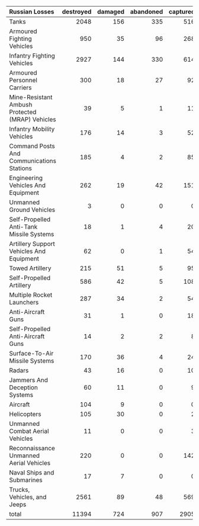 | Russian Losses                                   |   destroyed |   damaged |   abandoned |   captured |   total |
|:-------------------------------------------------|------------:|----------:|------------:|-----------:|--------:|
| Tanks                                            |        2048 |       156 |         335 |        516 |    3055 |
| Armoured Fighting Vehicles                       |         950 |        35 |          96 |        268 |    1349 |
| Infantry Fighting Vehicles                       |        2927 |       144 |         330 |        614 |    4015 |
| Armoured Personnel Carriers                      |         300 |        18 |          27 |         92 |     437 |
| Mine-Resistant Ambush Protected  (MRAP) Vehicles |          39 |         5 |           1 |         11 |      56 |
| Infantry Mobility Vehicles                       |         176 |        14 |           3 |         52 |     245 |
| Command Posts And Communications Stations        |         185 |         4 |           2 |         85 |     276 |
| Engineering Vehicles And Equipment               |         262 |        19 |          42 |        151 |     474 |
| Unmanned Ground Vehicles                         |           3 |         0 |           0 |          0 |       3 |
| Self-Propelled Anti-Tank Missile Systems         |          18 |         1 |           4 |         20 |      43 |
| Artillery Support Vehicles And Equipment         |          62 |         0 |           1 |         54 |     117 |
| Towed Artillery                                  |         215 |        51 |           5 |         95 |     366 |
| Self-Propelled Artillery                         |         586 |        42 |           5 |        108 |     741 |
| Multiple Rocket Launchers                        |         287 |        34 |           2 |         54 |     377 |
| Anti-Aircraft Guns                               |          31 |         1 |           0 |         18 |      50 |
| Self-Propelled Anti-Aircraft Guns                |          14 |         2 |           2 |          8 |      26 |
| Surface-To-Air Missile Systems                   |         170 |        36 |           4 |         24 |     234 |
| Radars                                           |          43 |        16 |           0 |         10 |      69 |
| Jammers And Deception Systems                    |          60 |        11 |           0 |          9 |      80 |
| Aircraft                                         |         104 |         9 |           0 |          0 |     113 |
| Helicopters                                      |         105 |        30 |           0 |          2 |     137 |
| Unmanned Combat Aerial Vehicles                  |          11 |         0 |           0 |          3 |      14 |
| Reconnaissance Unmanned Aerial Vehicles          |         220 |         0 |           0 |        142 |     362 |
| Naval Ships and Submarines                       |          17 |         7 |           0 |          0 |      24 |
| Trucks, Vehicles, and Jeeps                      |        2561 |        89 |          48 |        569 |    3267 |
| total                                            |       11394 |       724 |         907 |       2905 |   15930 |